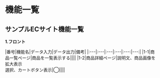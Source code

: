 # 機能一覧
## サンプルECサイト機能一覧
**1.フロント**

|番号|機能名|データ入力|データ出力|備考|
|:---|:---|:---|:---|:---:|---:|
|1-1|商品一覧ページ|商品を一覧表示する||||
|1-2|商品詳細ページ|説明文、商品画像を拡大表示<br>選択、カートボタン表示|◯||||

